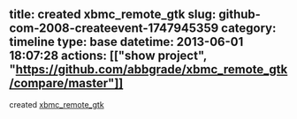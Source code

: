 title: created xbmc_remote_gtk
slug: github-com-2008-createevent-1747945359
category: timeline
type: base
datetime: 2013-06-01 18:07:28
actions: [["show project", "https://github.com/abbgrade/xbmc_remote_gtk/compare/master"]]
---
created [xbmc_remote_gtk](https://github.com/abbgrade/xbmc_remote_gtk)
